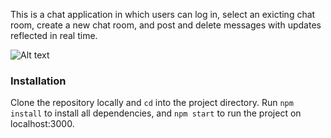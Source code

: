 This is a chat application in which users can log in, select an exicting chat room, create a new chat room, and post and delete messages with updates reflected in real time. 

![Alt text](https://www.seanpryan.dev/images/think-tank-11242019.png "Think Tank user homescreen")

### Installation

Clone the repository locally and `cd` into the project directory. Run `npm install` to install all dependencies, and `npm start` to run the project on localhost:3000.
